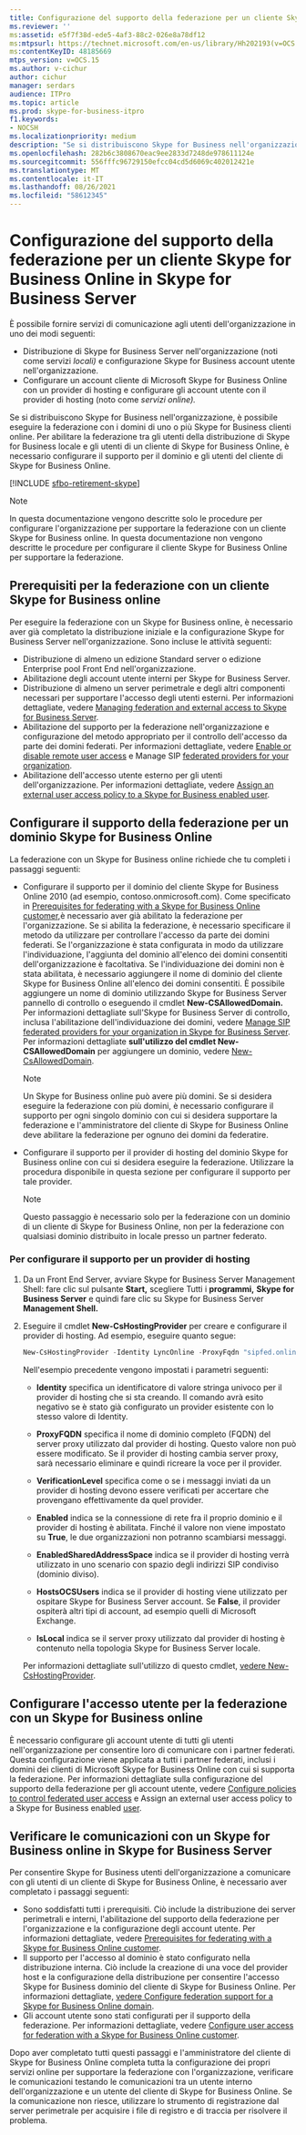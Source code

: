 ```yaml
---
title: Configurazione del supporto della federazione per un cliente Skype for Business Online
ms.reviewer: ''
ms:assetid: e5f7f38d-ede5-4af3-88c2-026e8a78df12
ms:mtpsurl: https://technet.microsoft.com/en-us/library/Hh202193(v=OCS.15)
ms:contentKeyID: 48185669
mtps_version: v=OCS.15
ms.author: v-cichur
author: cichur
manager: serdars
audience: ITPro
ms.topic: article
ms.prod: skype-for-business-itpro
f1.keywords:
- NOCSH
ms.localizationpriority: medium
description: "Se si distribuiscono Skype for Business nell'organizzazione, è possibile eseguire la federazione con i domini di uno o più Skype for Business clienti online. "
ms.openlocfilehash: 282b6c3808670eac9ee2833d7248de978611124e
ms.sourcegitcommit: 556fffc96729150efcc04cd5d6069c402012421e
ms.translationtype: MT
ms.contentlocale: it-IT
ms.lasthandoff: 08/26/2021
ms.locfileid: "58612345"
---
```

# <a name="configuring-federation-support-for-a-skype-for-business-online-customer-in-skype-for-business-server"></a>Configurazione del supporto della federazione per un cliente Skype for Business Online in Skype for Business Server

È possibile fornire servizi di comunicazione agli utenti dell'organizzazione in uno dei modi seguenti:

- Distribuzione di Skype for Business Server nell'organizzazione (noti come servizi *locali)* e configurazione Skype for Business account utente nell'organizzazione.
- Configurare un account cliente di Microsoft Skype for Business Online con un provider di hosting e configurare gli account utente con il provider di hosting (noto come *servizi online).*

Se si distribuiscono Skype for Business nell'organizzazione, è possibile eseguire la federazione con i domini di uno o più Skype for Business clienti online. Per abilitare la federazione tra gli utenti della distribuzione di Skype for Business locale e gli utenti di un cliente di Skype for Business Online, è necessario configurare il supporto per il dominio e gli utenti del cliente di Skype for Business Online.

[!INCLUDE [sfbo-retirement-skype](../../../../Hub/includes/sfbo-retirement.md)]

> [!NOTE]  
> In questa documentazione vengono descritte solo le procedure per configurare l'organizzazione per supportare la federazione con un cliente Skype for Business online. In questa documentazione non vengono descritte le procedure per configurare il cliente Skype for Business Online per supportare la federazione.

## <a name="prerequisites-for-federating-with-a-skype-for-business-online-customer"></a>Prerequisiti per la federazione con un cliente Skype for Business online

Per eseguire la federazione con un Skype for Business online, è necessario aver già completato la distribuzione iniziale e la configurazione Skype for Business Server nell'organizzazione. Sono incluse le attività seguenti:

- Distribuzione di almeno un edizione Standard server o edizione Enterprise pool Front End nell'organizzazione.
- Abilitazione degli account utente interni per Skype for Business Server.
- Distribuzione di almeno un server perimetrale e degli altri componenti necessari per supportare l'accesso degli utenti esterni. Per informazioni dettagliate, vedere [Managing federation and external access to Skype for Business Server](../managing-federation-and-external-access.md).
- Abilitazione del supporto per la federazione nell'organizzazione e configurazione del metodo appropriato per il controllo dell'accesso da parte dei domini federati. Per informazioni dettagliate, vedere [Enable or disable remote user access](../access-edge/enable-or-disable-remote-user-access.md) e Manage SIP [federated providers for your organization](../sip-providers/manage-sip-federated-providers-for-your-organization.md).
- Abilitazione dell'accesso utente esterno per gli utenti dell'organizzazione. Per informazioni dettagliate, vedere [Assign an external user access policy to a Skype for Business enabled user](../external-access-policies/assign-an-external-user-access-policy.md).

## <a name="configure-federation-support-for-a-skype-for-business-online-domain"></a>Configurare il supporto della federazione per un dominio Skype for Business Online

La federazione con un Skype for Business online richiede che tu completi i passaggi seguenti:

- Configurare il supporto per il dominio del cliente Skype for Business Online 2010 (ad esempio, contoso.onmicrosoft.com). Come specificato in [Prerequisites for federating with a Skype for Business Online customer,](#prerequisites-for-federating-with-a-skype-for-business-online-customer)è necessario aver già abilitato la federazione per l'organizzazione. Se si abilita la federazione, è necessario specificare il metodo da utilizzare per controllare l'accesso da parte dei domini federati. Se l'organizzazione è stata configurata in modo da utilizzare l'individuazione, l'aggiunta del dominio all'elenco dei domini consentiti dell'organizzazione è facoltativa. Se l'individuazione dei domini non è stata abilitata, è necessario aggiungere il nome di dominio del cliente Skype for Business Online all'elenco dei domini consentiti. È possibile aggiungere un nome di dominio utilizzando Skype for Business Server pannello di controllo o eseguendo il cmdlet **New-CSAllowedDomain.** Per informazioni dettagliate sull'Skype for Business Server di controllo, inclusa l'abilitazione dell'individuazione dei domini, vedere [Manage SIP federated providers for your organization in Skype for Business Server](../sip-providers/manage-sip-federated-providers-for-your-organization.md). Per informazioni dettagliate **sull'utilizzo del cmdlet New-CSAllowedDomain** per aggiungere un dominio, vedere [New-CsAllowedDomain](/powershell/module/skype/New-CsAllowedDomain).

  > [!NOTE]  
  > Un Skype for Business online può avere più domini. Se si desidera eseguire la federazione con più domini, è necessario configurare il supporto per ogni singolo dominio con cui si desidera supportare la federazione e l'amministratore del cliente di Skype for Business Online deve abilitare la federazione per ognuno dei domini da federatire.

- Configurare il supporto per il provider di hosting del dominio Skype for Business online con cui si desidera eseguire la federazione. Utilizzare la procedura disponibile in questa sezione per configurare il supporto per tale provider.

  > [!NOTE]  
  > Questo passaggio è necessario solo per la federazione con un dominio di un cliente di Skype for Business Online, non per la federazione con qualsiasi dominio distribuito in locale presso un partner federato.

### <a name="to-configure-support-for-a-hosting-provider"></a>Per configurare il supporto per un provider di hosting

1. Da un Front End Server, avviare Skype for Business Server Management Shell: fare clic sul pulsante **Start,** scegliere Tutti i **programmi,** **Skype for Business Server** e quindi fare clic su Skype for Business Server **Management Shell.**

2. Eseguire il cmdlet **New-CsHostingProvider** per creare e configurare il provider di hosting. Ad esempio, eseguire quanto segue:

    ```powershell
    New-CsHostingProvider -Identity LyncOnline -ProxyFqdn "sipfed.online.lync.com" -VerificationLevel UseSourceVerification -Enabled $True -EnabledSharedAddressSpace $False -HostsOCSUsers $False -IsLocal $False
    ```

    Nell'esempio precedente vengono impostati i parametri seguenti:

    - **Identity** specifica un identificatore di valore stringa univoco per il provider di hosting che si sta creando. Il comando avrà esito negativo se è stato già configurato un provider esistente con lo stesso valore di Identity.

    - **ProxyFQDN** specifica il nome di dominio completo (FQDN) del server proxy utilizzato dal provider di hosting. Questo valore non può essere modificato. Se il provider di hosting cambia server proxy, sarà necessario eliminare e quindi ricreare la voce per il provider.

    - **VerificationLevel** specifica come o se i messaggi inviati da un provider di hosting devono essere verificati per accertare che provengano effettivamente da quel provider.

    - **Enabled** indica se la connessione di rete fra il proprio dominio e il provider di hosting è abilitata. Finché il valore non viene impostato su **True**, le due organizzazioni non potranno scambiarsi messaggi.

    - **EnabledSharedAddressSpace** indica se il provider di hosting verrà utilizzato in uno scenario con spazio degli indirizzi SIP condiviso (dominio diviso).

    - **HostsOCSUsers** indica se il provider di hosting viene utilizzato per ospitare Skype for Business Server account. Se **False**, il provider ospiterà altri tipi di account, ad esempio quelli di Microsoft Exchange.

    - **IsLocal** indica se il server proxy utilizzato dal provider di hosting è contenuto nella topologia Skype for Business Server locale.

    Per informazioni dettagliate sull'utilizzo di questo cmdlet, [vedere New-CsHostingProvider](/powershell/module/skype/New-CsHostingProvider).

## <a name="configure-user-access-for-federation-with-a-skype-for-business-online-customer"></a>Configurare l'accesso utente per la federazione con un Skype for Business online

È necessario configurare gli account utente di tutti gli utenti nell'organizzazione per consentire loro di comunicare con i partner federati. Questa configurazione viene applicata a tutti i partner federati, inclusi i domini dei clienti di Microsoft Skype for Business Online con cui si supporta la federazione. Per informazioni dettagliate sulla configurazione del supporto della federazione per gli account utente, vedere [Configure policies to control federated user access](../external-access-policies/configure-policies-to-control-federated-user-access.md) e Assign an external user access policy to a Skype for Business enabled [user](../external-access-policies/assign-an-external-user-access-policy.md).

## <a name="verify-communications-with-a-skype-for-business-online-customer-in-skype-for-business-server"></a>Verificare le comunicazioni con un Skype for Business online in Skype for Business Server

Per consentire Skype for Business utenti dell'organizzazione a comunicare con gli utenti di un cliente di Skype for Business Online, è necessario aver completato i passaggi seguenti:

- Sono soddisfatti tutti i prerequisiti. Ciò include la distribuzione dei server perimetrali e interni, l'abilitazione del supporto della federazione per l'organizzazione e la configurazione degli account utente. Per informazioni dettagliate, vedere [Prerequisites for federating with a Skype for Business Online customer](#prerequisites-for-federating-with-a-skype-for-business-online-customer).
- Il supporto per l'accesso al dominio è stato configurato nella distribuzione interna. Ciò include la creazione di una voce del provider host e la configurazione della distribuzione per consentire l'accesso Skype for Business dominio del cliente di Skype for Business Online. Per informazioni dettagliate, [vedere Configure federation support for a Skype for Business Online domain](#configure-federation-support-for-a-skype-for-business-online-domain).
- Gli account utente sono stati configurati per il supporto della federazione. Per informazioni dettagliate, vedere [Configure user access for federation with a Skype for Business Online customer](#configure-user-access-for-federation-with-a-skype-for-business-online-customer).

Dopo aver completato tutti questi passaggi e l'amministratore del cliente di Skype for Business Online completa tutta la configurazione dei propri servizi online per supportare la federazione con l'organizzazione, verificare le comunicazioni testando le comunicazioni tra un utente interno dell'organizzazione e un utente del cliente di Skype for Business Online. Se la comunicazione non riesce, utilizzare lo strumento di registrazione dal server perimetrale per acquisire i file di registro e di traccia per risolvere il problema.
